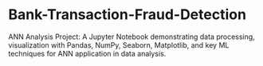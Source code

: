 # Bank-Transaction-Fraud-Detection
ANN Analysis Project: A Jupyter Notebook demonstrating data processing, visualization with Pandas, NumPy, Seaborn, Matplotlib, and key ML techniques for ANN application in data analysis.
